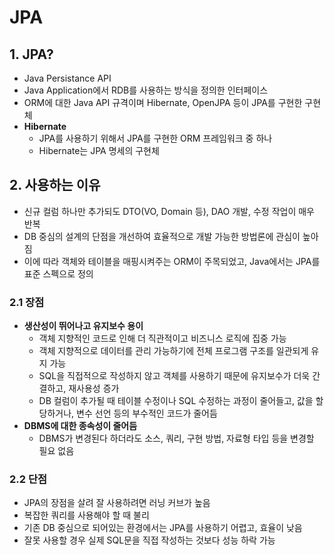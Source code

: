 # JPA

## 1. JPA?

- Java Persistance API
- Java Application에서 RDB를 사용하는 방식을 정의한 인터페이스
- ORM에 대한 Java API 규격이며 Hibernate, OpenJPA 등이 JPA를 구현한 구현체
- **Hibernate**
  - JPA를 사용하기 위해서 JPA를 구현한 ORM 프레임워크 중 하나
  - Hibernate는 JPA 명세의 구현체

## 2. 사용하는 이유

- 신규 컬럼 하나만 추가되도 DTO(VO, Domain 등), DAO 개발, 수정 작업이 매우 반복
- DB 중심의 설계의 단점을 개선하여 효율적으로 개발 가능한 방법론에 관심이 높아짐
- 이에 따라 객체와 테이블을 매핑시켜주는 ORM이 주목되었고, Java에서는 JPA를 표준 스펙으로 정의

### 2.1 장점

- **생산성이 뛰어나고 유지보수 용이**
  - 객체 지향적인 코드로 인해 더 직관적이고 비즈니스 로직에 집중 가능
  - 객체 지향적으로 데이터를 관리 가능하기에 전체 프로그램 구조를 일관되게 유지 가능
  - SQL을 직접적으로 작성하지 않고 객체를 사용하기 때문에 유지보수가 더욱 간결하고, 재사용성 증가
  - DB 컬럼이 추가될 때 테이블 수정이나 SQL 수정하는 과정이 줄어들고, 값을 할당하거나, 변수 선언 등의 부수적인 코드가 줄어듬
- **DBMS에 대한 종속성이 줄어듬**
  - DBMS가 변경된다 하더라도 소스, 쿼리, 구현 방법, 자료형 타입 등을 변경할 필요 없음

### 2.2 단점

- JPA의 장점을 살려 잘 사용하려면 러닝 커브가 높음
- 복잡한 쿼리를 사용해야 할 때 불리
- 기존 DB 중심으로 되어있는 환경에서는 JPA를 사용하기 어렵고, 효율이 낮음
- 잘못 사용할 경우 실제 SQL문을 직접 작성하는 것보다 성능 하락 가능

